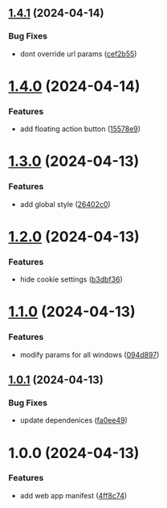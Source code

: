 ## [1.4.1](https://github.com/brckd/fancade-plus/compare/v1.4.0...v1.4.1) (2024-04-14)


### Bug Fixes

* dont override url params ([cef2b55](https://github.com/brckd/fancade-plus/commit/cef2b55c5d3a56423a4de4898115ffe347268f2c))

# [1.4.0](https://github.com/brckd/fancade-plus/compare/v1.3.0...v1.4.0) (2024-04-14)

### Features

- add floating action button
  ([15578e9](https://github.com/brckd/fancade-plus/commit/15578e99ca821fa9efa4419f594f87b2862ac990))

# [1.3.0](https://github.com/brckd/fancade-plus/compare/v1.2.0...v1.3.0) (2024-04-13)

### Features

- add global style
  ([26402c0](https://github.com/brckd/fancade-plus/commit/26402c0f561b08a380a7fbb5d394ab5e49f2bdb6))

# [1.2.0](https://github.com/brckd/fancade-plus/compare/v1.1.0...v1.2.0) (2024-04-13)

### Features

- hide cookie settings
  ([b3dbf36](https://github.com/brckd/fancade-plus/commit/b3dbf363d0e732717cf5802e05f2e2563e83b25c))

# [1.1.0](https://github.com/brckd/fancade-plus/compare/v1.0.1...v1.1.0) (2024-04-13)

### Features

- modify params for all windows
  ([094d897](https://github.com/brckd/fancade-plus/commit/094d8970495ccbdbe267492f57ef81195b202ad8))

## [1.0.1](https://github.com/brckd/fancade-plus/compare/v1.0.0...v1.0.1) (2024-04-13)

### Bug Fixes

- update dependenices
  ([fa0ee49](https://github.com/brckd/fancade-plus/commit/fa0ee491910c0705e032a168b528d23d3cb84dfa))

# 1.0.0 (2024-04-13)

### Features

- add web app manifest
  ([4ff8c74](https://github.com/brckd/fancade-plus/commit/4ff8c74cfb8c6952992f3484518738c97d339d45))

